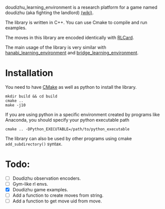 doudizhu_learning_environment is a research platform for a game named
doudizhu (aka fighting the landlord) [(wiki)](https://en.wikipedia.org/wiki/Dou_dizhu).

The library is written in C++. You can use Cmake to compile and run examples.

The moves in this library are encoded identically with [RLCard](https://github.com/datamllab/rlcard/tree/master).

The main usage of the library is very similar
with [hanabi_learning_environment](https://github.com/google-deepmind/hanabi-learning-environment/tree/master)
and [bridge_learning_environment](https://github.com/zizhang-qiu/bridge_learning/tree/main/bridge_lib).

# Installation

You need to have [CMake](https://cmake.org/) as well as python to install the library.

```shell
mkdir build && cd build
cmake ..
make -j10
```

If you are using python in a specific environment created by programs like Anaconda,
you should specify your python executable path

```shell
cmake .. -DPython_EXECUTABLE=/path/to/python_executable
```

The library can also be used by other programs using cmake `add_subdirectory()` syntax.

# Todo:

- [ ] Doudizhu observation encoders.
- [ ] Gym-like rl envs.
- [x] Doudizhu game examples.
- [ ] Add a function to create moves from string.
- [ ] Add a function to get move uid from move.